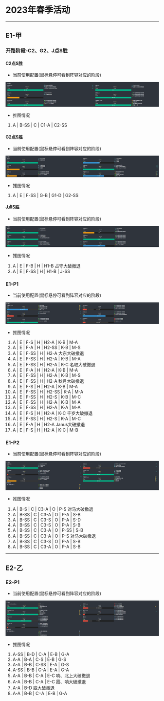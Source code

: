 # 2023年春季活动

---
## E1-甲

### 开路阶段-C2、G2、J点S胜

#### C2点S胜

- 当前使用配置(鼠标悬停可看到阵容对应的阶段)

![节点](./记录相关图片/E1-P1-开路阶段-C2点S胜.png "E1-P1-开路阶段-C2点S胜")

- 推图情况

1. A | B-SS | C | C1-A | C2-SS

#### G2点S胜

- 当前使用配置(鼠标悬停可看到阵容对应的阶段)

![节点](./记录相关图片/E1-P1-开路阶段-G2点S胜.png "E1-P1-开路阶段-G2点S胜")

- 推图情况

1. A | E | F-SS | G-B | G1-D | G2-SS

#### J点S胜

- 当前使用配置(鼠标悬停可看到阵容对应的阶段)

![节点](./记录相关图片/E1-P1-开路阶段-J点S胜.png "E1-P1-开路阶段-J点S胜")

- 推图情况

1. A | E | F-B  | H | H1-B 占守大破撤退
2. A | E | F-SS | H | H1-B | J-SS

### E1-P1

- 当前使用配置(鼠标悬停可看到阵容对应的阶段)

![节点](./记录相关图片/E1-P1-磨血斩杀.png "E1-P1-磨血斩杀")

- 推图情况

1. A | E | F-S  | H | H2-A  | K-B | M-A
2. A | E | F-A  | H | H2-SS | K-B | M-S
3. A | E | F-SS | H | H2-A 大东大破撤退
4. A | E | F-SS | H | H2-A  | K-B | M-A
5. A | E | F-SS | H | H2-A  | K-C 名取大破撤退
6. A | E | F-A  | H | H2-A  | K-B | M-A
7. A | E | F-SS | H | H2-A  | K-B | M-S
8. A | E | F-SS | H | H2-A 秋月大破撤退
9. A | E | F-S  | H | H2-A  | K-B | M-A
10. A | E | F-SS | H | H2-SS | K-A | M-A
11. A | E | F-SS | H | H2-S  | K-B | M-C
12. A | E | F-SS | H | H2-A  | K-B | M-A
13. A | E | F-SS | H | H2-A  | K-A | M-A
14. A | E | F-S  | H | H2-A  | K-C 千岁大破撤退
15. A | E | F-SS | H | H2-S  | K-A | M-C
16. A | E | F-A  | H | H2-A Janus大破撤退
17. A | E | F-S  | H | H2-A  | K-C | M-B

### E1-P2

- 当前使用配置(鼠标悬停可看到阵容对应的阶段)

![节点](./记录相关图片/E1-P2-磨血斩杀.png "E1-P2-磨血斩杀")

- 推图情况

1. A | B-S  | C | C3-A | O | P-S 对马大破撤退
2. A | B-SS | C | C3-A | O | P-A  | S-B
3. A | B-SS | C | C3-S | O | P-A  | S-D
4. A | B-SS | C | C3-S | O | P-A  | S-B
5. A | B-SS | C | C3-A | O | P-SS | S-B
6. A | B-SS | C | C3-A | O | P-S 对马大破撤退
7. A | B-SS | C | C3-S | O | P-A  | S-B
8. A | B-SS | C | C3-A | O | P-A  | S-B

---

## E2-乙

### E2-P1

- 当前使用配置(鼠标悬停可看到阵容对应的阶段)

![节点](./记录相关图片/E2-P1-磨血斩杀.png "E2-P1-磨血斩杀")

- 推图情况

1. A-SS | B-D | C-A  | E-B | G-A
2. A-A  | B-A | C-S  | E-B | G-S
3. A-A  | B-B | C-SS | E-A | G-S
4. A-SS | B-B | C-A  | E-A | G-A
5. A-A  | B-B | C-A  | E-C 响、北上大破撤退
6. A-A  | B-B | C-A  | E-C 霞、响大破撤退
7. A-A  | B-D 胧大破撤退
8. A-A  | B-B | C=A  | E-B | G-A